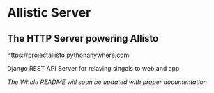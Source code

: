 # Allistic Server 
## The HTTP Server powering Allisto

https://projectallisto.pythonanywhere.com

Django REST API Server for relaying singals to web and app

*The Whole README will soon be updated with proper documentation*

